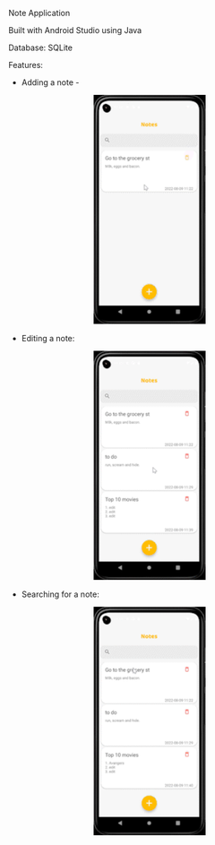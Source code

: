 Note Application

Built with Android Studio using Java

Database: SQLite

Features:

 - Adding a note -
<p align="center">
  <img src="images_and_gifs/AddNote.gif" width="200"></img>
</p>

 - Editing a note:

<p align="center">
  <img src="images_and_gifs/EditNote.gif" width="200"></img>
</p>


 - Searching for a note:

<p align="center">
  <img src="images_and_gifs/SearchNote.gif" width="200"></img>
</p>
